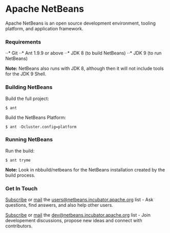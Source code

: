 # Apache NetBeans

Apache NetBeans is an open source development environment, tooling platform, and application framework.

### Requirements

⋅⋅* Git
⋅⋅* Ant 1.9.9 or above
⋅⋅* JDK 8 (to build NetBeans)
⋅⋅* JDK 9 (to run NetBeans)

**Note:** NetBeans also runs with JDK 8, although then it will not include tools for the JDK 9 Shell.

### Building NetBeans

Build the full project:
```
$ ant
```
Build the NetBeans Platform:
```
$ ant -Dcluster.config=platform
```

### Running NetBeans

Run the build:
```
$ ant tryme
```

**Note:** Look in nbbuild/netbeans for the NetBeans installation created by the build process.

### Get In Touch

[Subscribe](mailto:users-subscribe@netbeans.incubator.apache.org) or [mail](mailto:users@netbeans.incubator.apache.org) the [users@netbeans.incubator.apache.org](mailto:users@netbeans.incubator.apache.org) list - Ask questions, find answers, and also help other users.

[Subscribe](mailto:dev-subscribe@netbeans.incubator.apache.org) or [mail](mailto:dev@netbeans.incubator.apache.org) the [dev@netbeans.incubator.apache.org](mailto:dev@netbeans.incubator.apache.org) list - Join developement discussions, propose new ideas and connect with contributors.
